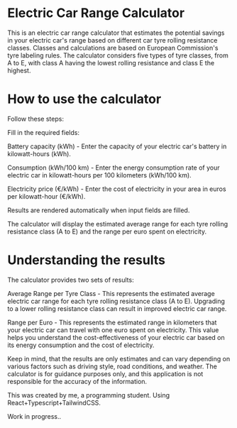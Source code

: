# Electric Car Range Calculator
This is an electric car range calculator that estimates the potential savings in your electric car's range based on different car tyre rolling resistance classes. Classes and calculations are based on European Commission's tyre labeling rules. The calculator considers five types of tyre classes, from A to E, with class A having the lowest rolling resistance and class E the highest.

# How to use the calculator
Follow these steps:

Fill in the required fields:

Battery capacity (kWh) - Enter the capacity of your electric car's battery in kilowatt-hours (kWh).

Consumption (kWh/100 km) - Enter the energy consumption rate of your electric car in kilowatt-hours per 100 kilometers (kWh/100 km).

Electricity price (€/kWh) - Enter the cost of electricity in your area in euros per kilowatt-hour (€/kWh).

Results are rendered automatically when input fields are filled.

The calculator will display the estimated average range for each tyre rolling resistance class (A to E) and the range per euro spent on electricity.

# Understanding the results
The calculator provides two sets of results:

Average Range per Tyre Class - This represents the estimated average electric car range for each tyre rolling resistance class (A to E). Upgrading to a lower rolling resistance class can result in improved electric car range.

Range per Euro - This represents the estimated range in kilometers that your electric car can travel with one euro spent on electricity. This value helps you understand the cost-effectiveness of your electric car based on its energy consumption and the cost of electricity.

Keep in mind, that the results are only estimates and can vary depending on various factors such as driving style, road conditions, and weather.
The calculator is for guidance purposes only, and this application is not responsible for the accuracy of the information.

This was created by me, a programming student. Using React+Typescript+TailwindCSS.

Work in progress..
